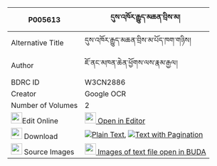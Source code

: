 |P005613|དུས་འཁོར་རྒྱུད་མཆན་བྲིས་མ། 
| --- | --- 
|Alternative Title |དུས་འཁོར་རྒྱུད་མཆན་བྲིས་མ་པོད་ཁག་གཉིས།
|Author| ཇོ་ནང་མཁན་ཆེན་ཕྱོགས་ལས་རྣམ་རྒྱལ།
|BDRC ID | W3CN2886
|Creator | Google OCR
|Number of Volumes| 2
|<img width="25" src="https://img.icons8.com/color/25/000000/edit-property.png">Edit Online| [<img width="25" src="https://avatars.githubusercontent.com/u/45091458?s=200&v=4"> Open in Editor](http://editor.openpecha.org/P005613)
|<img width="25" src="https://img.icons8.com/fluent/48/000000/download-2.png"/>  Download | [![](https://img.icons8.com/color/20/000000/txt.png)Plain Text](https://github.com/Openpecha/P005613/releases/download/v1/dukhor_gyu_chen_drima_plain_P005613.zip), [![](https://img.icons8.com/color/20/000000/txt.png)Text with Pagination](https://github.com/Openpecha/P005613/releases/download/v1/dukhor_gyu_chen_drima_pages_P005613.zip)
|<img width="25" src="https://img.icons8.com/plasticine/100/000000/pictures-folder.png"/>  Source Images | [<img width="25" src="https://library.bdrc.io/icons/BUDA-small.svg"> Images of text file open in BUDA](https://library.bdrc.io/show/bdr:W3CN2886)